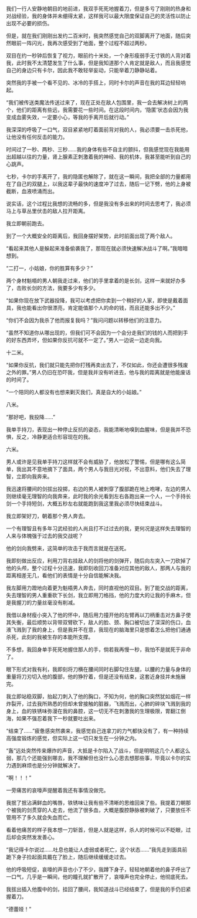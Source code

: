 我们一行人安静地朝目的地前进，我双手死死地握着刀，但是多亏了刚刚的热身和对战经验，我的身体并未绷得太紧，这样我可以最大限度保证自己的灵活性以防止出现不必要的损伤。

但是，就在我们刚刚出发约二百米时，我突然感觉自己的双脚离开了地面，随后突然眼前一阵闪光，我再次感受到了地面，整个过程不超过两秒。

双目在约一秒钟后恢复了视力，眼前约十米处，一个身形瘦弱手无寸铁的人背对着我，此时我不太清楚发生了什么事，但是我知道那个人肯定就是敌人，而且我感觉自己的身边只有卡尔，因此我不敢轻举妄动，只能举着刀静静站着。

突然我的手被一个看不见的、冰冷的手搭上，同时卡尔的声音在我的耳边轻轻响起。

“我们被传送类魔法传送过来了，现在正处在敌人包围里，我一会去解决树上的两个，他们的距离有些远，我需要花一些时间。在这段时间内，‘隐匿’状态会因为我变成血雾失效，一定要小心，等我的手离开后就行动。”

我深深的呼吸了一口气，双目紧紧地盯着面前背对我的人，我必须要一击杀死他，让他没有任何反击的能力。

时间过了一秒、两秒、三秒……我的身体有些不自主的颤抖，但我感觉现在我能用出超越以往的力量，肾上腺素正刺激着我的神经、我的机体，我甚至能听到自己的心跳声。

七秒，卡尔的手离开了，我的隐匿也解除了，就在这一瞬间，我把全部的力量都用在了自己的双腿上，以我这辈子最快的速度冲了过去，随后一记下劈，他的上身被截断，血液喷涌而出。

说实话，这个过程比我想的流畅的多，但是我没有多出来的时间去思考了，我必须马上与草丛里伏击的敌人拉开距离。

我立即朝前跑去。

到了一个大概安全的距离后，我回身摆好架势，此时前面出现了两个敌人。

“看起来其他人是躲起来准备偷袭我了，那现在就必须快速解决战斗了啊。”我暗暗想到。

“二打一，小姑娘，你的胜算有多少？”

两个身材魁梧的男人朝我走过来，他们的手里拿着的是长剑，这样一来就好办多了，击败长剑的方法，我要多少有多少。

“如果你现在放下武器投降，我可以考虑把你卖到一个稍好的人家，即使是戴着面具，我也能看出你很漂亮，肯定能值那个人的命的钱，而且还能多出不少。”

“你们不会因为我杀了他而报复我吗？”我问问题以转移他们的注意力。

“虽然不知道你从哪出现的，但我们可不会因为一个会分走我们的钱的人而把到手的好东西弄坏，但如果你反抗可就不一定了。”男人一边说一边走向我。

十二米。

“如果你反抗，我们就只能先把你打残再卖出去了，不仅如此，你还会遭很多残废之外的罪。”男人仍旧在恐吓我，但是我并没有听进去，他与我的距离就是他能废话的时间了。

“一个陪同的人都没有也想来剿灭我们，真是自大的小姑娘。”

八米。

“那好吧，我投降……”

我单手持刀，表现出一种停止反抗的姿态，我能清晰地嗅到血腥味，但是我并不恐惧，反之，冷静更适合形容现在的我。

六米。

男人或许是见我单手持刀这样就不会有威胁了，他放松了警惕，但是哪有这么简单，我出其不意地摘下了面具，两个男人与我目光对视，不出意料，他们失去了理智，立即向我奔来。

我迅速将腰间的剑拔出投掷，右边的男人被刺穿了腹部跪在地上咆哮，左边的男人则继续毫无理智的向我奔来，此时我的余光看到左右各跑出来一个人，一个手持长剑一个手持短剑，大概五秒左右就能跑到我这里我必须尽快结束战斗。

我立即架好刀，朝着那个男人奔去。

一个有理智且有多年习武经验的人尚且打不过过去的我，更何况是这样失去理智的人来与体魄强于过去的我交战呢？

他的剑向我劈来，这简单的攻击于我而言就是在送死。

我即刻做出反应，利用刀背右挂敌人的剑将他的剑弹开，随后向左突入一刀砍掉了他的头颅，整个过程十分迅速，我即刻收回刀准备对应其他的敌人，那两人与我的距离相差无几，看他们的表情是十分自信能解决我。

我左脚用力蹬地向着更为魁梧男人奔去，同时直视他的双目。到了能交战的距离，失去理智的男人重重砍下长剑，我立即用刀格挡，他的力度大的让我的手麻木，但是我握刀的力量丝毫没有削减。

我借以身材瘦小突入了他的怀中，随后用力撞开他的左臂再以刀柄重击对方鼻子使其失衡，最后顺势以背带双臂砍下，敌人的脸、颈、胸口被切出了深深的伤口，血液飞溅到了我的身上，但是我并不在意，我现在的脑海里只是想着怎么把他们通通杀死，此刻的我被生存的本能所支撑。

不多想，我回身单手死死地握住那人的手，倘若我再慢一秒，我怕不是就死于非命了。

眼下形式对我有利，我即刻将刀横在腰间同时右脚勾住左腿，以腰的力量与身体的重量将刀刃切入他的腹部，他的狰狞着，但是还没有结束，这套近身技并未施展完。

我立即站稳双脚，抬起刀刺入了他的胸口，不知为何，他的胸口突然犹如烟花一样炸裂开，过去我所熟悉的但却未曾接触的脏器，飞溅而出，心肺的碎块飞溅到我的身上，血的铁锈味弥漫在我的鼻腔，这一切无不在刺激我的生理极限，胃翻江倒海，如果不强忍着我下一秒就要吐出来。

“结束了……”疲惫感突然袭来，我感觉自己连拿刀的力气都快没有了，有一种持续高强度锻炼的感觉，但实际上这一切只发生在一分钟之内。

“轰”远处突然传来爆炸的声音，大抵是卡尔陷入了战斗，但是明明这几个人都这么弱，那几个还能强到哪去，我不理解但也没什么心思去想那些事，毕竟以卡尔的实力遇到麻烦也是分分钟就解决了。

“啊！！！”

一旁痛苦的哀嚎声提醒着我还有事情没做完。

我抿了抿沾满鲜血的嘴唇，铁锈味让我有些不清晰的思维回来了些。我提着刀朝那个被我的剑贯穿的人走去，他流了很多血，大概是腹腔静脉被刺破了，只要放任不管用不了多久就会失血而亡。

看着他痛苦的样子我本想一刀斩首，但是人就是这样，杀人的时候可以不眨眼，过后却会突然发发善心。

“我记得卡尔说过……吐息也能让人虚弱或者死亡，这个状态……”我先走到面具前跪下身子捡起面具戴在了脸上，随后继续缓缓走过去。

他的呼吸短促，哀嚎的声音也小了不少，我蹲下身子，轻轻地朝着他的鼻子呼出了一口气，几乎是一瞬间，他的瞳孔就扩散开了，哀嚎声也完全停止，他彻底死去。

我拔出插入他腹中的剑，挂回了腰间，我知道战斗已经结束了，但是我的手仍旧紧握着刀。

“德蕾娅！”

